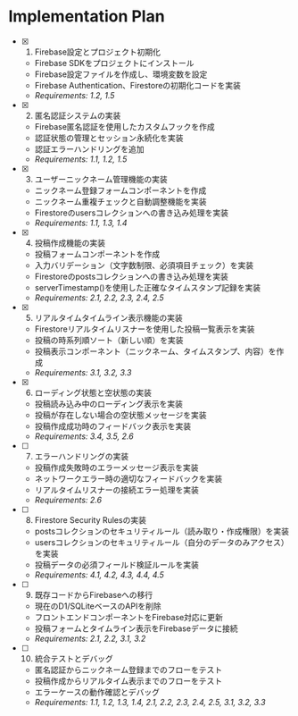 # Implementation Plan

- [x] 1. Firebase設定とプロジェクト初期化
  - Firebase SDKをプロジェクトにインストール
  - Firebase設定ファイルを作成し、環境変数を設定
  - Firebase Authentication、Firestoreの初期化コードを実装
  - _Requirements: 1.2, 1.5_

- [x] 2. 匿名認証システムの実装
  - Firebase匿名認証を使用したカスタムフックを作成
  - 認証状態の管理とセッション永続化を実装
  - 認証エラーハンドリングを追加
  - _Requirements: 1.1, 1.2, 1.5_

- [x] 3. ユーザーニックネーム管理機能の実装
  - ニックネーム登録フォームコンポーネントを作成
  - ニックネーム重複チェックと自動調整機能を実装
  - Firestoreのusersコレクションへの書き込み処理を実装
  - _Requirements: 1.1, 1.3, 1.4_

- [x] 4. 投稿作成機能の実装
  - 投稿フォームコンポーネントを作成
  - 入力バリデーション（文字数制限、必須項目チェック）を実装
  - Firestoreのpostsコレクションへの書き込み処理を実装
  - serverTimestamp()を使用した正確なタイムスタンプ記録を実装
  - _Requirements: 2.1, 2.2, 2.3, 2.4, 2.5_

- [x] 5. リアルタイムタイムライン表示機能の実装
  - Firestoreリアルタイムリスナーを使用した投稿一覧表示を実装
  - 投稿の時系列順ソート（新しい順）を実装
  - 投稿表示コンポーネント（ニックネーム、タイムスタンプ、内容）を作成
  - _Requirements: 3.1, 3.2, 3.3_

- [x] 6. ローディング状態と空状態の実装
  - 投稿読み込み中のローディング表示を実装
  - 投稿が存在しない場合の空状態メッセージを実装
  - 投稿作成成功時のフィードバック表示を実装
  - _Requirements: 3.4, 3.5, 2.6_

- [ ] 7. エラーハンドリングの実装
  - 投稿作成失敗時のエラーメッセージ表示を実装
  - ネットワークエラー時の適切なフィードバックを実装
  - リアルタイムリスナーの接続エラー処理を実装
  - _Requirements: 2.6_

- [ ] 8. Firestore Security Rulesの実装
  - postsコレクションのセキュリティルール（読み取り・作成権限）を実装
  - usersコレクションのセキュリティルール（自分のデータのみアクセス）を実装
  - 投稿データの必須フィールド検証ルールを実装
  - _Requirements: 4.1, 4.2, 4.3, 4.4, 4.5_

- [ ] 9. 既存コードからFirebaseへの移行
  - 現在のD1/SQLiteベースのAPIを削除
  - フロントエンドコンポーネントをFirebase対応に更新
  - 投稿フォームとタイムライン表示をFirebaseデータに接続
  - _Requirements: 2.1, 2.2, 3.1, 3.2_

- [ ] 10. 統合テストとデバッグ
  - 匿名認証からニックネーム登録までのフローをテスト
  - 投稿作成からリアルタイム表示までのフローをテスト
  - エラーケースの動作確認とデバッグ
  - _Requirements: 1.1, 1.2, 1.3, 1.4, 2.1, 2.2, 2.3, 2.4, 2.5, 3.1, 3.2, 3.3_